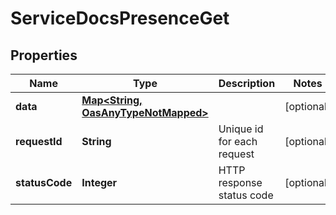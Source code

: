 

# ServiceDocsPresenceGet

## Properties

Name | Type | Description | Notes
------------ | ------------- | ------------- | -------------
**data** | [**Map&lt;String, OasAnyTypeNotMapped&gt;**](OasAnyTypeNotMapped.md) |  |  [optional]
**requestId** | **String** | Unique id for each request |  [optional]
**statusCode** | **Integer** | HTTP response status code |  [optional]





